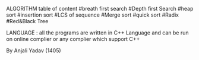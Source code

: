 ALGORITHM
table of content
#breath first search
#Depth first Search
#heap sort
#insertion sort
#LCS of sequence
#Merge sort
#quick sort
#Radix
#Red&Black Tree


LANGUAGE :
all the programs are written in C++ Language and can be run on online complier or any complier which support C++


By
Anjali Yadav (1405)
